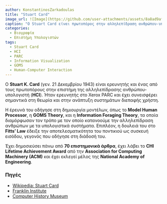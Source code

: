 ```yaml
---
author: KonstantinosZarkadoulas
title: "Stuart Card"
image_url: ![Image](https://github.com/user-attachments/assets/8a8ad9af-da49-4afe-ab3f-87ffcc547e0a)
caption: "Ο Stuart Card είναι πρωτοπόρος στην αλληλεπίδραση ανθρώπου-υπολογιστή και στην οπτικοποίηση πληροφοριών."
categories:
  - Βιογραφία
  - Επιστήμη Υπολογιστών
tags:
  - Stuart Card
  - HCI
  - PARC
  - Information Visualization
  - GOMS
  - Human-Computer Interaction
---
```


Ο **Stuart K. Card** (γεν. 21 Δεκεμβρίου 1943) είναι ερευνητής και ένας από τους πρωτοπόρους στην επιστήμη της αλληλεπίδρασης ανθρώπου-υπολογιστή (**HCI**). Ήταν ερευνητής στο Xerox PARC και έχει συνεισφέρει σημαντικά στη θεωρία και στην ανάπτυξη συστημάτων διεπαφής χρήστη.

Η έρευνά του οδήγησε στη δημιουργία μοντέλων, όπως το **Model Human Processor**, η **GOMS Theory**, και η **Information Foraging Theory**, τα οποία διαμόρφωσαν τον τρόπο με τον οποίο κατανοούμε την αλληλεπίδραση ανθρώπων με τα υπολογιστικά συστήματα. Επιπλέον, η δουλειά του στο **Fitts’ Law** έδειξε την αποτελεσματικότητα του ποντικιού ως συσκευή εισόδου, γεγονός που οδήγησε στη διάδοσή του.

Έχει δημοσιεύσει πάνω από **70 επιστημονικά άρθρα**, έχει λάβει το **CHI Lifetime Achievement Award** από την **Association for Computing Machinery (ACM)** και έχει εκλεγεί μέλος της **National Academy of Engineering**.

### **Πηγές**
- [Wikipedia: Stuart Card](https://en.wikipedia.org/wiki/Stuart_Card)
- [Franklin Institute](https://fi.edu/en/awards/laureates/stuart-k-card)
- [Computer History Museum](https://computerhistory.org/profile/stuart-card/)
